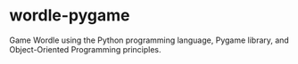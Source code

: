 # wordle-pygame
Game Wordle using the Python programming language, Pygame library, and Object-Oriented Programming principles.
